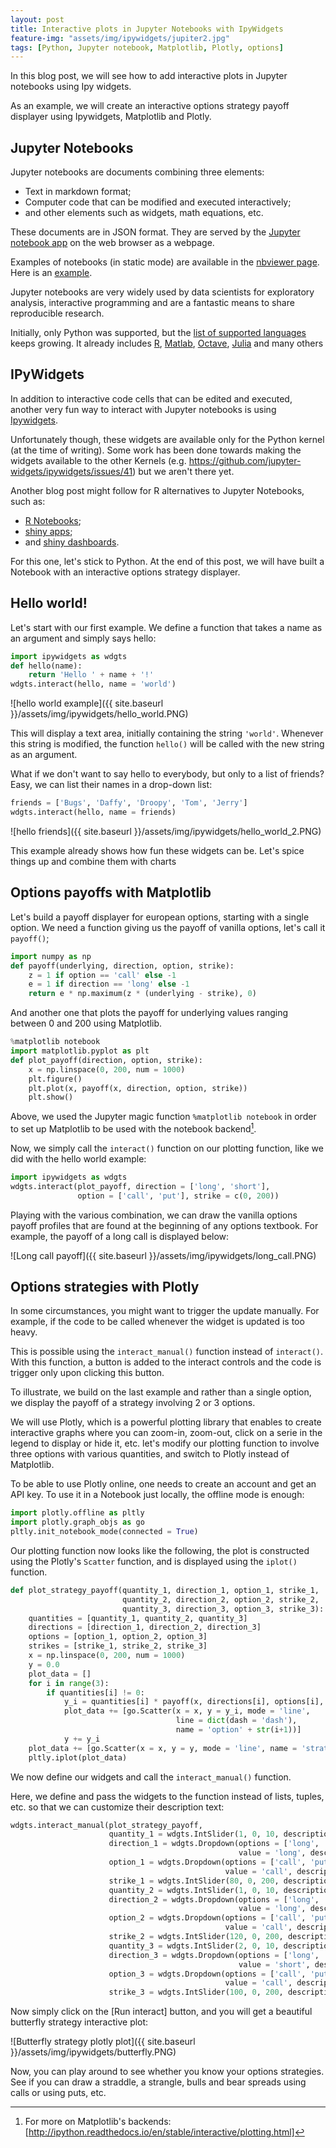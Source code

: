 ```yaml
---
layout: post
title: Interactive plots in Jupyter Notebooks with IpyWidgets
feature-img: "assets/img/ipywidgets/jupiter2.jpg"
tags: [Python, Jupyter notebook, Matplotlib, Plotly, options]
---
```


In this blog post, we will see how to add interactive plots in Jupyter notebooks using Ipy widgets.

As an example, we will create an interactive options strategy payoff displayer using Ipywidgets, Matplotlib and Plotly.

## Jupyter Notebooks

Jupyter notebooks are documents combining three elements:

  - Text in markdown format;
  - Computer code that can be modified and executed interactively;
  - and other elements such as widgets, math equations, etc.

These documents are in JSON format. They are served by the [Jupyter notebook app](https://jupyter.org/) on the web browser as a webpage.

Examples of notebooks (in static mode) are available in the [nbviewer page](https://nbviewer.jupyter.org/). Here is an [example](https://nbviewer.jupyter.org/github/fonnesbeck/statistical-analysis-python-tutorial/blob/master/3.%20Plotting%20and%20Visualization.ipynb).

Jupyter notebooks are very widely used by data scientists for exploratory analysis, interactive programming and are a fantastic means to share reproducible research.

Initially, only Python was supported, but the [list of supported languages](https://github.com/jupyter/jupyter/wiki/Jupyter-kernels) keeps growing. It already includes [R](https://github.com/IRkernel/IRkernel), [Matlab](https://github.com/calysto/matlab_kernel), [Octave](https://github.com/calysto/octave_kernel), [Julia](https://github.com/JuliaLang/IJulia.jl) and many others

## IPyWidgets

In addition to interactive code cells that can be edited and executed, another very fun way to interact with Jupyter notebooks is using [Ipywidgets](https://ipywidgets.readthedocs.io/en/latest/).

Unfortunately though, these widgets are available only for the Python kernel (at the time of writing). Some work has been done towards making the widgets available to the other Kernels (e.g. https://github.com/jupyter-widgets/ipywidgets/issues/41) but we aren't there yet.

Another blog post might follow for R alternatives to Jupyter Notebooks, such as:

- [R Notebooks](https://rmarkdown.rstudio.com/r_notebooks.html);
- [shiny apps](http://shiny.rstudio.com/);
- and [shiny dashboards](https://rstudio.github.io/shinydashboard/index.html).

For this one, let's stick to Python.  At the end of this post, we will have built a Notebook with an interactive options strategy displayer.

## Hello world!

Let's start with our first example. We define a function that takes a name as an argument and simply says hello:

```python
import ipywidgets as wdgts
def hello(name):
    return 'Hello ' + name + '!'
wdgts.interact(hello, name = 'world')
```

![hello world example]({{ site.baseurl }}/assets/img/ipywidgets/hello_world.PNG)

This will display a text area, initially containing the string `'world'`. Whenever this string is modified, the function `hello()` will be called with the new string as an argument.

What if we don't want to say hello to everybody, but only to a list of friends? 
Easy, we can list their names in a drop-down list:

```python
friends = ['Bugs', 'Daffy', 'Droopy', 'Tom', 'Jerry']
wdgts.interact(hello, name = friends)
```

![hello friends]({{ site.baseurl }}/assets/img/ipywidgets/hello_world_2.PNG)

This example already shows how fun these widgets can be. Let's spice things up and combine them with charts 

## Options payoffs with Matplotlib

Let's build a payoff displayer for european options, starting with a single option. We need a function giving us the payoff of vanilla options, let's call it `payoff()`;
```python
import numpy as np
def payoff(underlying, direction, option, strike):
    z = 1 if option == 'call' else -1
    e = 1 if direction == 'long' else -1
    return e * np.maximum(z * (underlying - strike), 0)
```
And another one that plots the payoff for underlying values ranging between 0 and 200 using Matplotlib.
```python
%matplotlib notebook
import matplotlib.pyplot as plt
def plot_payoff(direction, option, strike):
    x = np.linspace(0, 200, num = 1000)
    plt.figure()
    plt.plot(x, payoff(x, direction, option, strike))
    plt.show()
```

Above, we used the Jupyter magic function `%matplotlib notebook` in order to set up Matplotlib to be used with the notebook backend[^1].
[^1]: For more on Matplotlib's backends: [http://ipython.readthedocs.io/en/stable/interactive/plotting.html]

Now, we simply call the `interact()` function on our plotting function, like we did with the hello world example:

```python
import ipywidgets as wdgts
wdgts.interact(plot_payoff, direction = ['long', 'short'],
               option = ['call', 'put'], strike = c(0, 200))
```
 
Playing with the various combination, we can draw the vanilla options payoff profiles that are found at the beginning of any options textbook. For example, the payoff of a long call is displayed below:

![Long call payoff]({{ site.baseurl }}/assets/img/ipywidgets/long_call.PNG)

## Options strategies with Plotly

In some circumstances, you might want to trigger the update manually. For example, if the code to be called whenever the widget is updated is too heavy.

This is possible using the `interact_manual()` function instead of `interact()`. With this function, a button is added to the interact controls and the code is trigger only upon clicking this button.

To illustrate, we build on the last example and rather than a single option, we display the payoff of a strategy involving 2 or 3 options.

We will use Plotly, which is a powerful plotting library that enables to create interactive graphs where you can zoom-in, zoom-out, click on a serie in the legend to display or hide it, etc.
let's modify our plotting function to involve three options with various quantities, and switch to Plotly instead of Matplotlib.

To be able to use Plotly online, one needs to create an account and get an API key. To use it in a Notebook just locally, the offline mode is enough: 

```python
import plotly.offline as pltly
import plotly.graph_objs as go
pltly.init_notebook_mode(connected = True)
```

Our plotting function now looks like the following, the plot is constructed using the Plotly's `Scatter` function, and is displayed using the `iplot()` function.

```python
def plot_strategy_payoff(quantity_1, direction_1, option_1, strike_1,
                         quantity_2, direction_2, option_2, strike_2,
                         quantity_3, direction_3, option_3, strike_3):
    quantities = [quantity_1, quantity_2, quantity_3]
    directions = [direction_1, direction_2, direction_3]
    options = [option_1, option_2, option_3]
    strikes = [strike_1, strike_2, strike_3]
    x = np.linspace(0, 200, num = 1000)
    y = 0.0
    plot_data = []
    for i in range(3):
        if quantities[i] != 0:
            y_i = quantities[i] * payoff(x, directions[i], options[i], strikes[i])
            plot_data += [go.Scatter(x = x, y = y_i, mode = 'line',
                                     line = dict(dash = 'dash'),
                                     name = 'option' + str(i+1))]
            y += y_i
    plot_data += [go.Scatter(x = x, y = y, mode = 'line', name = 'strategy')]
    pltly.iplot(plot_data)
```

We now define our widgets and call the `interact_manual()` function.

Here, we define and pass the widgets to the function instead of lists, tuples, etc. so that we can customize their description text:

```python    
wdgts.interact_manual(plot_strategy_payoff,
                      quantity_1 = wdgts.IntSlider(1, 0, 10, description = 'Option 1: Quantity'),
                      direction_1 = wdgts.Dropdown(options = ['long', 'short'],
                                                   value = 'long', description = 'Direction'),
                      option_1 = wdgts.Dropdown(options = ['call', 'put'],
                                                value = 'call', description = 'Option'),
                      strike_1 = wdgts.IntSlider(80, 0, 200, description = 'Strike'),
                      quantity_2 = wdgts.IntSlider(1, 0, 10, description = 'Option 2: Quantity'),
                      direction_2 = wdgts.Dropdown(options = ['long', 'short'],
                                                   value = 'long', description = 'Direction'),
                      option_2 = wdgts.Dropdown(options = ['call', 'put'],
                                                value = 'call', description = 'Option'),
                      strike_2 = wdgts.IntSlider(120, 0, 200, description = 'Strike'),
                      quantity_3 = wdgts.IntSlider(2, 0, 10, description = 'Option 3: Quantity'),
                      direction_3 = wdgts.Dropdown(options = ['long', 'short'],
                                                   value = 'short', description = 'Direction'),
                      option_3 = wdgts.Dropdown(options = ['call', 'put'],
                                                value = 'call', description = 'Option'),
                      strike_3 = wdgts.IntSlider(100, 0, 200, description = 'Strike'))
``` 

Now simply click on the \[Run interact\] button, and you will get a beautiful butterfly strategy interactive plot:

![Butterfly strategy plotly plot]({{ site.baseurl }}/assets/img/ipywidgets/butterfly.PNG)

Now, you can play around to see whether you know your options strategies. See if you can draw a straddle, a strangle, bulls and bear spreads using calls or using puts, etc.